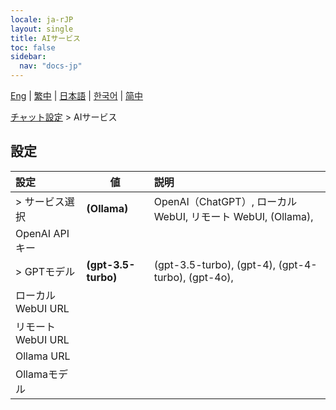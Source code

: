 ```yaml
---
locale: ja-rJP
layout: single
title: AIサービス
toc: false
sidebar:
  nav: "docs-jp"
---
```

[Eng](/dancexr/menu/2025.5/chat/ai_service) | [繁中](/tw/dancexr/menu/2025.5/chat/ai_service) | [日本語](/jp/dancexr/menu/2025.5/chat/ai_service) | [한국어](/kr/dancexr/menu/2025.5/chat/ai_service) | [简中](/zh/dancexr/menu/2025.5/chat/ai_service)

[チャット設定](../menu#チャット設定) > AIサービス

## 設定

| 設定 | 値 | 説明 |
| :--- | --- | :--- |
| > サービス選択 | **(Ollama)** | OpenAI（ChatGPT）, ローカル WebUI, リモート WebUI, (Ollama),  |
|  OpenAI APIキー || 
| > GPTモデル | **(gpt-3.5-turbo)** | (gpt-3.5-turbo), (gpt-4), (gpt-4-turbo), (gpt-4o),  |
|  ローカル WebUI URL || 
|  リモート WebUI URL || 
|  Ollama URL || 
|  Ollamaモデル || 
